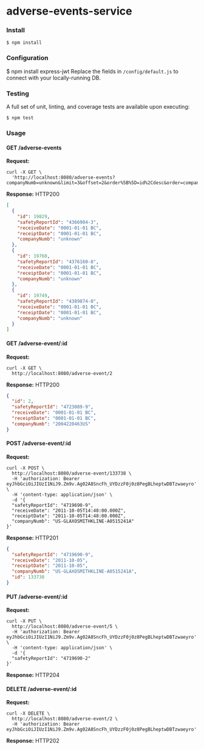 # adverse-events-service

### Install

    $ npm install

### Configuration
$ npm install express-jwt
Replace the fields in `/config/default.js` to connect with your locally-running DB.

### Testing
A full set of unit, linting, and coverage tests are available upon executing:

    $ npm test

### Usage

#### GET /adverse-events
**Request:**

```curl
curl -X GET \
  'http://localhost:8080/adverse-events?companyNumb=unknown&limit=3&offset=2&order%5B%5D=id%2Cdesc&order=companyNumb%2Cdesc'
```

**Response:** HTTP200
```json
[
  {
    "id": 19829,
    "safetyReportId": "4366904-3",
    "receiveDate": "0001-01-01 BC",
    "receiptDate": "0001-01-01 BC",
    "companyNumb": "unknown"
  },
  {
    "id": 19760,
    "safetyReportId": "4376160-8",
    "receiveDate": "0001-01-01 BC",
    "receiptDate": "0001-01-01 BC",
    "companyNumb": "unknown"
  },
  {
    "id": 19749,
    "safetyReportId": "4389874-0",
    "receiveDate": "0001-01-01 BC",
    "receiptDate": "0001-01-01 BC",
    "companyNumb": "unknown"
  }
]
```

#### GET /adverse-event/:id
**Request:**

```curl
curl -X GET \
  http://localhost:8080/adverse-event/2
```

**Response:** HTTP200
```json
{
  "id": 2,
  "safetyReportId": "4723089-9",
  "receiveDate": "0001-01-01 BC",
  "receiptDate": "0001-01-01 BC",
  "companyNumb": "2004220463US"
}
```

#### POST /adverse-event/:id
**Request:**

```curl
curl -X POST \
  http://localhost:8080/adverse-event/133738 \
  -H 'authorization: Bearer eyJhbGciOiJIUzI1NiJ9.Zm9v.Ag02A8SncFh_UYDzzF0j0z8PegBLheptwDBTzwaeyro' \
  -H 'content-type: application/json' \
  -d '{
  "safetyReportId": "4719690-9",
  "receiveDate": "2011-10-05T14:48:00.000Z",
  "receiptDate": "2011-10-05T14:48:00.000Z",
  "companyNumb": "US-GLAXOSMITHKLINE-A0515241A"
}'
```

**Response:** HTTP201
```json
{
  "safetyReportId": "4719690-9",
  "receiveDate": "2011-10-05",
  "receiptDate": "2011-10-05",
  "companyNumb": "US-GLAXOSMITHKLINE-A0515241A",
  "id": 133738
}
```

#### PUT /adverse-event/:id
**Request:**

```curl
curl -X PUT \
  http://localhost:8080/adverse-event/5 \
  -H 'authorization: Bearer eyJhbGciOiJIUzI1NiJ9.Zm9v.Ag02A8SncFh_UYDzzF0j0z8PegBLheptwDBTzwaeyro' \
  -H 'content-type: application/json' \
  -d '{
  "safetyReportId": "4719690-2"
}'
```

**Response:** HTTP204

#### DELETE /adverse-event/:id
**Request:**

```curl
curl -X DELETE \
  http://localhost:8080/adverse-event/2 \
  -H 'authorization: Bearer eyJhbGciOiJIUzI1NiJ9.Zm9v.Ag02A8SncFh_UYDzzF0j0z8PegBLheptwDBTzwaeyro'
```

**Response:** HTTP202
